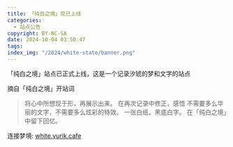 ```yaml
---
title: 「纯白之境」现已上线
categories:
  - 站点公告
copyright: BY-NC-SA
date: 2024-10-04 03:50:47
tags:
index_img: "/2024/white-state/banner.png"
---
```


「纯白之境」站点已正式上线，这是一个记录汐琥的梦和文字的站点

摘自「纯白之境」开站词
>将心中所想现于形，再展示出来。
>在再次记录中修正，感悟
>不需要多么华丽的文字，不需要多么炫彩的特效。
>一张白纸，黑底白字。
>在「纯白之境」中留下回忆。

连接梦境: [white.yurik.cafe](//white.yurik.cafe)